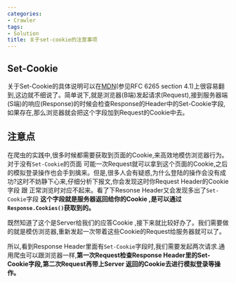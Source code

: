```yaml
---
categories:
- Crawler
tags:
- Solution
title: 关于set-cookie的注意事项
---
```


## Set-Cookie

关于Set-Cookie的具体说明可以在[MDN](https://developer.mozilla.org/en-US/docs/Web/HTTP/Headers/Set-Cookie)(参见RFC 6265 section 4.1)上很容易翻到,这边就不细说了。简单说下,就是浏览器(B端)发起请求(Request),接到服务器端(S端)的响应(Response)的时候会检查Response的Header中的Set-Cookie字段,如果存在,那么浏览器就会把这个字段加到Request的Cookie中去。

## 注意点

在爬虫的实践中,很多时候都需要获取到页面的Cookie,来高效地模仿浏览器行为。对于没有`Set-Cookie`的页面 可能一次Request就可以拿到这个页面的Cookie,之后的模拟登录操作也会手到擒来。但是,很多人会有疑惑,为什么登陆的操作会没有成功?这时不妨静下心来,仔细分析下报文,你会发现这时你Request Header的Cookie字段 跟 正常浏览时对应不起来。看了下Resonse Header又会发现多出了`Set-Cookie`字段 **这个字段就是服务器返回给你的Cookie ,是可以通过`Response.Cookies()`获取到的。**

既然知道了这个是Server给我们的应答Cookie ,接下来就比较好办了。我们需要做的就是模仿浏览器,重新发起一次带着这些Cookie的Request给服务器就可以了。  

所以,看到Response Header里面有`Set-Cookie`字段时,我们需要发起两次请求.通用爬虫可以跟浏览器一样,**第一次Request检查Response Header里的Set-Cookie字段,第二次Request再带上Server 返回的Cookie去进行模拟登录等操作。**

